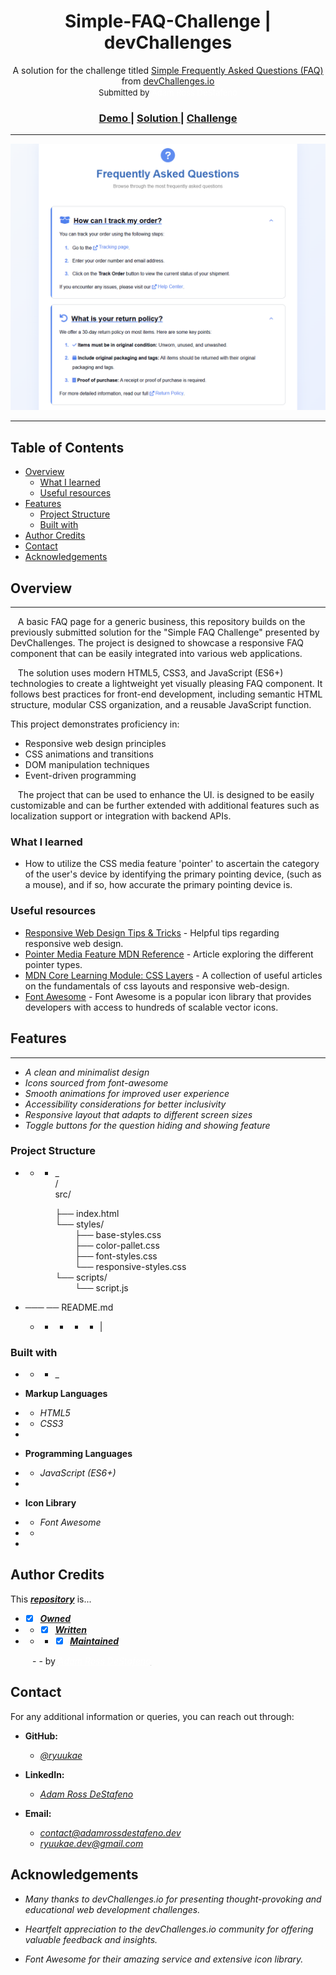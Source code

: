 <!-- Please update value in the {}  -->

<h1 align="center">Simple-FAQ-Challenge | devChallenges</h1>

<div align="center">
A solution for the challenge titled <a href="https://devchallenges.io/challenge/simple-faq-challenge" target="_blank">Simple Frequently Asked Questions (FAQ)</a> from <a 
href="https://devchallenges.io" 
target="_blank">devChallenges.io</a>
</div>
<div align="center" style="font-size: 13px; margin-top:2px;">Submitted by <span style="color: white;">Adam Ross DeStafeno</span></div>

<div align="center">
  <h3>
    <a href="https://ryuukae.github.io/simple-faq-page/src/index.html">
      Demo
    </a>
    <span> | </span>
    <a href="https://www.github.com/Ryuukae/simple-faq-page">
      Solution
    </a>
    <span> | </span>
    <a href="https://devchallenges.io/challenge/simple-faq-challenge">
      Challenge
    </a>
  </h3>
</div>

- - -
![screenshot](resources/Screenshot.png)
- - -
<!-- TABLE OF CONTENTS -->

## Table of Contents

- [Overview](#overview)
    - [What I learned](#what-i-learned)
    - [Useful resources](#useful-resources)
- [Features](#features)
    - [Project Structure](#project-structure)
    - [Built with](#built-with)
- [Author Credits](#author-credits)
- [Contact](#contact)
- [Acknowledgements](#acknowledgements)
                 
<!-- OVERVIEW -->




## Overview
- - -
   A basic FAQ page for a generic business, this repository builds on the previously submitted solution for the "Simple FAQ Challenge" presented by DevChallenges. 
The project is designed to showcase a responsive FAQ component that can be easily integrated into various web applications.

   The solution uses modern HTML5, CSS3, and JavaScript (ES6+) technologies to create a lightweight yet visually pleasing FAQ component. It follows best practices for 
front-end 
development, including semantic HTML structure, modular CSS organization, and a reusable JavaScript function.

This project demonstrates proficiency in:

- Responsive web design principles
- CSS animations and transitions
- DOM manipulation techniques
- Event-driven programming

   The project that can be used to enhance the UI. is designed to be easily customizable and can be further extended with additional features such as localization support or 
integration with backend APIs.


### What I learned

<!-- Use this section to recap over some of your major learnings while working through this project. Writing these out and providing code samples of areas you want to highlight is a great way to reinforce your own knowledge. -->
- How to utilize the CSS media feature 'pointer' to ascertain the category of the user's device by identifying the primary pointing device, (such as a mouse), and if so, 
  how 
  accurate the primary pointing device is.

### Useful resources

- [Responsive Web Design Tips & Tricks](https://webflow.com/blog/responsive-web-design-tricks-and-tips) - Helpful tips regarding responsive web design.
- [Pointer Media Feature MDN Reference](https://developer.mozilla.org/en-US/docs/Web/CSS/@media/pointer) - Article exploring the different pointer types.
- [MDN Core Learning Module: CSS Layers](https://developer.mozilla.org/en-US/docs/Learn_web_development/Core/CSS_layout) - A collection of useful articles on the 
  fundamentals of css layouts and responsive web-design.
- [Font Awesome](https://fontawesome.com) - Font Awesome is a popular icon library that provides developers with access to hundreds of scalable vector icons.

## Features
- - -

- <i>A clean and minimalist design
- Icons sourced from font-awesome
- Smooth animations for improved user experience
- Accessibility considerations for better inclusivity
- Responsive layout that adapts to different screen sizes
- Toggle buttons for the question hiding and showing feature</i>


### Project Structure
- - - _       
/       
src/

       ├── index.html   
      └── styles/  
        ├── base-styles.css        
        ├── color-pallet.css    
        ├── font-styles.css      
        └── responsive-styles.css          
└── scripts/                   
         └── script.js           

 - ─── ── README.md
     - - - - - |

### Built with
  - - - _

- <b>Markup Languages</b>
- - <i> HTML5</i>
- - <i>CSS3</i>
-

- <b>Programming Languages</b>
- - <i>JavaScript (ES6+)</i>
-

- <b>Icon Library</b>
- - <i>Font Awesome</i>
-  -   
-

## Author Credits

This <i><b>[repository](https://www.github.com/Ryuukae/simple-faq-page)</i></b> is...
- -[x] <i><b><u>Owned 
- - - [x] Written
- - - - [x] Maintained</u></b></i> 
<div style="margin-left: 35px">
- -
by <i><u><a href="https://www.linkedin.com/in/adam-ross-destafeno" style="color: white;">Adam Ross DeStafeno</a></u></i>
            </div>         

## Contact

For any additional information or queries, you can reach out through:

[//]: # (- **Personal Website:** [your-website.com]&#40;https://{your-web-site-link}&#41;)

- **GitHub:**
  - <i><a href="https://github.com/Ryuukae" target="_blank">[@ryuukae](https://github.com/Ryuukae)</a></i>
- **LinkedIn:** 
   - <i><a href="https://www.linkedin.com/in/adam-ross-destafeno" target="_blank">[Adam Ross DeStafeno](https://www.linkedin.com/in/adam-ross-destafeno)</a></i>

- **Email:** 
  - <i><a class="copy-link" href="mailto:contact@adamrossdestafeno.dev" onclick="navigator.clipboard.writeText('contact@adamrossdestafeno.dev'); return false;">
  contact@adamrossdestafeno.dev</a></i>
  - <i><a href="mailto:contact@adamrossdestafeno.dev" onclick="navigator.clipboard.writeText('contact@adamrossdestafeno.dev'); return false;">
    ryuukae.dev@gmail.com</a></i>

## Acknowledgements


- <i>Many thanks to devChallenges.io for presenting thought-provoking and educational web development challenges.</i>
                            

- <i>Heartfelt appreciation to the devChallenges.io community for offering valuable feedback and insights.</i>
                                                                                              

- <i>Font Awesome for their amazing service and extensive icon library.</i>


